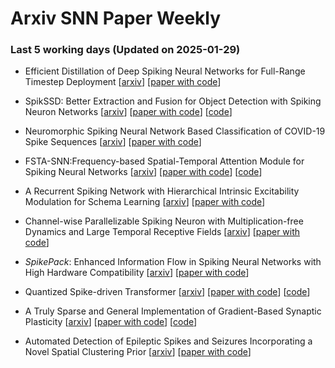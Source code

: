 # Arxiv SNN Paper Weekly


 ### **Last 5 working days (Updated on 2025-01-29)** 


- Efficient Distillation of Deep Spiking Neural Networks for Full-Range Timestep Deployment [[arxiv](https://arxiv.org/abs/2501.15925)] [[paper with code](https://paperswithcode.com/paper/efficient-distillation-of-deep-spiking-neural)]

- SpikSSD: Better Extraction and Fusion for Object Detection with Spiking Neuron Networks [[arxiv](https://arxiv.org/abs/2501.15151)] [[paper with code](https://paperswithcode.com/paper/spikssd-better-extraction-and-fusion-for)] [[code](https://github.com/yimeng-fan/spikssd)]

- Neuromorphic Spiking Neural Network Based Classification of COVID-19 Spike Sequences [[arxiv](https://arxiv.org/abs/2501.14746)] [[paper with code](https://paperswithcode.com/paper/neuromorphic-spiking-neural-network-based)]

- FSTA-SNN:Frequency-based Spatial-Temporal Attention Module for Spiking Neural Networks [[arxiv](https://arxiv.org/abs/2501.14744)] [[paper with code](https://paperswithcode.com/paper/fsta-snn-frequency-based-spatial-temporal)] [[code](https://github.com/yukairong/fsta-snn)]

- A Recurrent Spiking Network with Hierarchical Intrinsic Excitability Modulation for Schema Learning [[arxiv](https://arxiv.org/abs/2501.14539)] [[paper with code](https://paperswithcode.com/paper/a-recurrent-spiking-network-with-hierarchical)]

- Channel-wise Parallelizable Spiking Neuron with Multiplication-free Dynamics and Large Temporal Receptive Fields [[arxiv](https://arxiv.org/abs/2501.14490)] [[paper with code](https://paperswithcode.com/paper/channel-wise-parallelizable-spiking-neuron)]

- $SpikePack$: Enhanced Information Flow in Spiking Neural Networks with High Hardware Compatibility [[arxiv](https://arxiv.org/abs/2501.14484)] [[paper with code](https://paperswithcode.com/paper/spikepack-enhanced-information-flow-in)]

- Quantized Spike-driven Transformer [[arxiv](https://arxiv.org/abs/2501.13492)] [[paper with code](https://paperswithcode.com/paper/quantized-spike-driven-transformer)] [[code](https://github.com/bollossom/qsd-transformer)]

- A Truly Sparse and General Implementation of Gradient-Based Synaptic Plasticity [[arxiv](https://arxiv.org/abs/2501.11407)] [[paper with code](https://paperswithcode.com/paper/a-truly-sparse-and-general-implementation-of)] [[code](https://github.com/jamielohoff/synaptax)]

- Automated Detection of Epileptic Spikes and Seizures Incorporating a Novel Spatial Clustering Prior [[arxiv](https://arxiv.org/abs/2501.10404)] [[paper with code](https://paperswithcode.com/paper/automated-detection-of-epileptic-spikes-and)]

